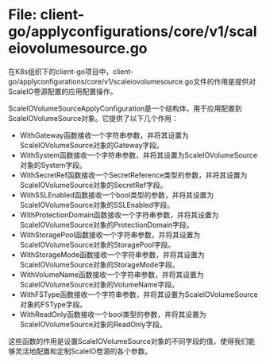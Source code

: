 # File: client-go/applyconfigurations/core/v1/scaleiovolumesource.go

在K8s组织下的client-go项目中，client-go/applyconfigurations/core/v1/scaleiovolumesource.go文件的作用是提供对ScaleIO卷源配置的应用配置操作。

ScaleIOVolumeSourceApplyConfiguration是一个结构体，用于应用配置到ScaleIOVolumeSource对象。它提供了以下几个作用：
- WithGateway函数接收一个字符串参数，并将其设置为ScaleIOVolumeSource对象的Gateway字段。
- WithSystem函数接收一个字符串参数，并将其设置为ScaleIOVolumeSource对象的System字段。
- WithSecretRef函数接收一个SecretReference类型的参数，并将其设置为ScaleIOVolumeSource对象的SecretRef字段。
- WithSSLEnabled函数接收一个bool类型的参数，并将其设置为ScaleIOVolumeSource对象的SSLEnabled字段。
- WithProtectionDomain函数接收一个字符串参数，并将其设置为ScaleIOVolumeSource对象的ProtectionDomain字段。
- WithStoragePool函数接收一个字符串参数，并将其设置为ScaleIOVolumeSource对象的StoragePool字段。
- WithStorageMode函数接收一个字符串参数，并将其设置为ScaleIOVolumeSource对象的StorageMode字段。
- WithVolumeName函数接收一个字符串参数，并将其设置为ScaleIOVolumeSource对象的VolumeName字段。
- WithFSType函数接收一个字符串参数，并将其设置为ScaleIOVolumeSource对象的FSType字段。
- WithReadOnly函数接收一个bool类型的参数，并将其设置为ScaleIOVolumeSource对象的ReadOnly字段。

这些函数的作用是设置ScaleIOVolumeSource对象的不同字段的值，使得我们能够灵活地配置和定制ScaleIO卷源的各个参数。

